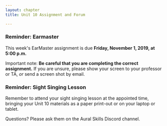 ```yaml
---
layout: chapter
title: Unit 10 Assignment and Forum

---
```


### Reminder: Earmaster 

This week's EarMaster assignment is due **Friday, November 1, 2019, at 5:00 p.m.**

Important note: **Be careful that you are completing the correct assignment.** If you are unsure, please show your screen to your professor or TA, *or* send a screen shot by email. 

### Reminder: Sight Singing Lesson 

Remember to attend your sight singing lesson at the appointed time, bringing your Unit 10 materials as a paper print-out or on your laptop or tablet. 

Questions? Please ask them on the Aural Skills Discord channel.